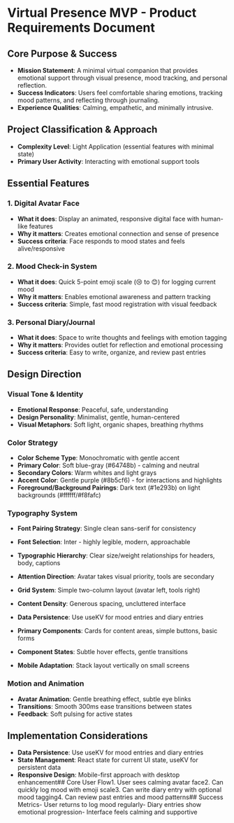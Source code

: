 # Virtual Presence MVP - Product Requirements Document

## Core Purpose & Success
- **Mission Statement**: A minimal virtual companion that provides emotional support through visual presence, mood tracking, and personal reflection.
- **Success Indicators**: Users feel comfortable sharing emotions, tracking mood patterns, and reflecting through journaling.
- **Experience Qualities**: Calming, empathetic, and minimally intrusive.

## Project Classification & Approach
- **Complexity Level**: Light Application (essential features with minimal state)
- **Primary User Activity**: Interacting with emotional support tools

## Essential Features

### 1. Digital Avatar Face
- **What it does**: Display an animated, responsive digital face with human-like features
- **Why it matters**: Creates emotional connection and sense of presence
- **Success criteria**: Face responds to mood states and feels alive/responsive

### 2. Mood Check-in System
- **What it does**: Quick 5-point emoji scale (😢 to 😊) for logging current mood
- **Why it matters**: Enables emotional awareness and pattern tracking
- **Success criteria**: Simple, fast mood registration with visual feedback

### 3. Personal Diary/Journal
- **What it does**: Space to write thoughts and feelings with emotion tagging
- **Why it matters**: Provides outlet for reflection and emotional processing
- **Success criteria**: Easy to write, organize, and review past entries

## Design Direction

### Visual Tone & Identity
- **Emotional Response**: Peaceful, safe, understanding
- **Design Personality**: Minimalist, gentle, human-centered
- **Visual Metaphors**: Soft light, organic shapes, breathing rhythms

### Color Strategy
- **Color Scheme Type**: Monochromatic with gentle accent
- **Primary Color**: Soft blue-gray (#64748b) - calming and neutral
- **Secondary Colors**: Warm whites and light grays
- **Accent Color**: Gentle purple (#8b5cf6) - for interactions and highlights
- **Foreground/Background Pairings**: Dark text (#1e293b) on light backgrounds (#ffffff/#f8fafc)

### Typography System
- **Font Pairing Strategy**: Single clean sans-serif for consistency
- **Font Selection**: Inter - highly legible, modern, approachable
- **Typographic Hierarchy**: Clear size/weight relationships for headers, body, captions


- **Attention Direction**: Avatar takes visual priority, tools are secondary
- **Grid System**: Simple two-column layout (avatar left, tools right)
- **Content Density**: Generous spacing, uncluttered interface

- **Data Persistence**: Use useKV for mood entries and diary entries
- **Primary Components**: Cards for content areas, simple buttons, basic forms
- **Component States**: Subtle hover effects, gentle transitions
- **Mobile Adaptation**: Stack layout vertically on small screens

### Motion and Animation
- **Avatar Animation**: Gentle breathing effect, subtle eye blinks
- **Transitions**: Smooth 300ms ease transitions between states
- **Feedback**: Soft pulsing for active states

## Implementation Considerations
- **Data Persistence**: Use useKV for mood entries and diary entries
- **State Management**: React state for current UI state, useKV for persistent data
- **Responsive Design**: Mobile-first approach with desktop enhancement## Core User Flow1. User sees calming avatar face2. Can quickly log mood with emoji scale3. Can write diary entry with optional mood tagging4. Can review past entries and mood patterns## Success Metrics- User returns to log mood regularly- Diary entries show emotional progression- Interface feels calming and supportive